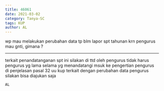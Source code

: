 ```yaml
---
title: 46061
date: 2021-03-02
category: Tanya-SC
tags: KUP
author: AL
---
```


wp mau melakukan perubahan data tp blm lapor spt tahunan krn pengurus mau gnti, gimana ?

---

terkait penandatanganan spt ini silakan di ttd oleh pengurus tidak harus pengurus yg lama selama yg menandatangi msuk ke pengertian pengurus di penjelasan pasal 32 uu kup terkait dengan perubahan data pengurus silakan bisa diajukan saja

`AL`

